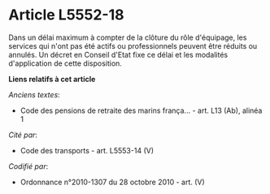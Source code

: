 # Article L5552-18

Dans un délai maximum à compter de la clôture du rôle d'équipage, les services qui n'ont pas été actifs ou professionnels
peuvent être réduits ou annulés. Un décret en Conseil d'Etat fixe ce délai et les modalités d'application de cette
disposition.

**Liens relatifs à cet article**

_Anciens textes_:

  - Code des pensions de retraite des marins frança... - art. L13 (Ab), alinéa 1

_Cité par_:

  - Code des transports - art. L5553-14 (V)

_Codifié par_:

  - Ordonnance n°2010-1307 du 28 octobre 2010 - art. (V)
